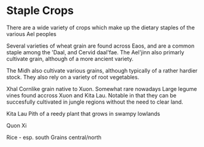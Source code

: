 # Staple Crops

There are a wide variety of crops which make up the dietary staples of the various Ael peoples


Several varieties of wheat grain are found across Eaos, and are a common staple among the 'Daal, and Cervid daal'fae. The Ael'jinn also primarly cultivate grain, although of a more ancient variety.

The Midh also cultivate various grains, although typically of a rather hardier stock. They also rely on a variety of root vegetables.

Xhal
Cornlike grain native to Xuon. Somewhat rare nowadays
Large legume vines found accross Xuon and Kita Lau. Notable in that they can be succesfully cultivated in jungle regions without the need to clear land.

Kita Lau
Pith of a reedy plant that grows in swampy lowlands

Quon Xi

Rice - esp. south
Grains central/north


